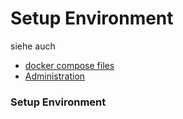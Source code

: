 # Setup Environment
siehe auch
* [docker compose files](/notimplemented/index.md)
* [Administration](../Administration/index.md)

###  Setup Environment 
